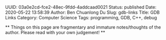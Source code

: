 UUID: 03a0e2cd-fce2-48ec-9fdd-4addcaad0021
Status: published
Date: 2020-05-22 13:58:39
Author: Ben Chuanlong Du
Slug: gdb-links
Title: GDB Links
Category: Computer Science
Tags: programming, GDB, C++, debug

**
Things on this page are
fragmentary and immature notes/thoughts of the author.
Please read with your own judgement!
**
